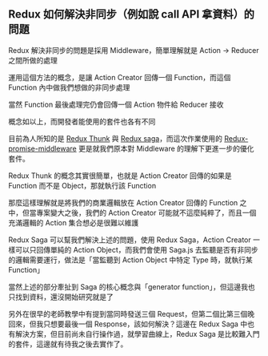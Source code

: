 ## Redux 如何解決非同步（例如說 call API 拿資料）的問題

Redux 解決非同步的問題是採用 Middleware，簡單理解就是 Action -> Reducer 之間所做的處理

運用這個方法的概念，是讓 Action Creator 回傳一個 Function，而這個 Function 內中做我們想做的非同步處理

當然 Function 最後處理完仍會回傳一個 Action 物件給 Reducer 接收

概念如以上，而開發者能使用的套件也各有不同

目前為人所知的是 [Redux Thunk](https://github.com/reduxjs/redux-thunk) 與 [Redux saga](https://github.com/redux-saga/redux-saga)，而這次作業使用的 [Redux-promise-middleware](https://github.com/pburtchaell/redux-promise-middleware) 更是就我們原本對 Middleware 的理解下更進一步的優化套件。

Redux Thunk 的概念其實很簡單，也就是 Action Creator 回傳的如果是 Function 而不是 Object，那就執行該 Function

那麼這樣理解就是將我們的商業邏輯放在 Action Creator 回傳的 Function 之中，但當專案變大之後，我們的 Action Creator 可能就不這麼純粹了，而且一個充滿邏輯的 Action 集合想必是很難以維護

Redux Saga 可以幫我們解決上述的問題，使用 Redux Saga，Action Creator 一樣可以只回傳單純的 Action Object，而我們會使用 Saga.js 去監聽是否有非同步的邏輯需要運行，做法是「當監聽到 Action Object 中特定 Type 時，就執行某 Function」

當然上述的部分牽扯到 Saga 的核心概念與「generator function」，但這邊我也只找到資料，還沒開始研究就是了

另外在很早的老師教學中有提到當同時發送三個 Request，但第二個比第三個晚回來，但我只想要最後一個 Response，該如何解決？這邊在 Redux Saga 中也有解決方案，但目前尚未自行操作過，就學習曲線上，Redux Saga 是比較難入門的套件，這邊就有待我之後去實作了。

